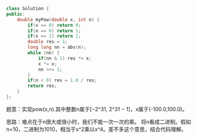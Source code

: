 ```cpp
class Solution {
public:
    double myPow(double x, int n) {
        if(x == 0) return 0;
        if(n == 0) return 1;
        if(x == 1) return 1;
        double res = 1;
        long long nn = abs(n);
        while (nn) {
            if(nn & 1) res *= x;
            x *= x;
            nn >>= 1;
        }
        if(n < 0) res = 1.0 / res;
        return res;
    }
};

```

题意：实现pow(x,n).其中整数n属于[−2^31, 2^31 − 1]，x属于(-100.0,100.0)。

思路：难点在于n很大或很小时，我们不能一次一次的乘。 将n看成二进制。假如n=10，二进制为1010，相当于x^2乘以x^4。差不多这个意思，结合代码理解。